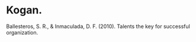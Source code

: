 # Kogan.

Ballesteros, S. R., & Inmaculada, D. F. (2010). Talents the key for successful organization.